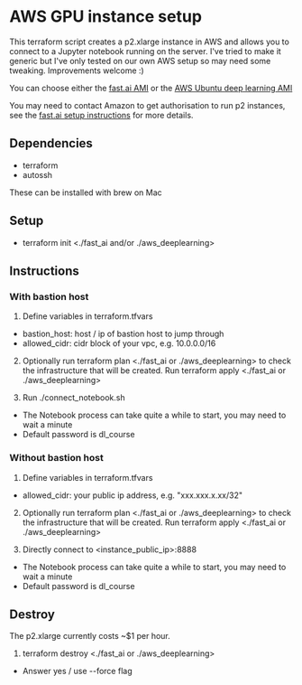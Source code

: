 # AWS GPU instance setup

This terraform script creates a p2.xlarge instance in AWS and allows you to connect to a Jupyter notebook running on the server. I've tried to make it generic but I've only tested on our own AWS setup so may need some tweaking. Improvements welcome :)

You can choose either the [fast.ai AMI](http://fast.ai) or the [AWS Ubuntu deep learning AMI](https://aws.amazon.com/marketplace/pp/B06VSPXKDX)

You may need to contact Amazon to get authorisation to run p2 instances, see the [fast.ai setup instructions](http://course.fast.ai/lessons/aws.html) for more details.

## Dependencies

- terraform
- autossh

These can be installed with brew on Mac

## Setup

- terraform init <./fast_ai and/or ./aws_deeplearning>

## Instructions

### With bastion host
1. Define variables in terraform.tfvars
  - bastion_host: host / ip of bastion host to jump through
  - allowed_cidr: cidr block of your vpc, e.g. 10.0.0.0/16 

2. Optionally run terraform plan <./fast_ai or ./aws_deeplearning> to check the infrastructure that will be created. Run terraform apply <./fast_ai or ./aws_deeplearning>

3. Run ./connect_notebook.sh
  - The Notebook process can take quite a while to start, you may need to wait a minute
  - Default password is dl_course

### Without bastion host

1. Define variables in terraform.tfvars
  - allowed_cidr: your public ip address, e.g. "xxx.xxx.x.xx/32"

2. Optionally run terraform plan <./fast_ai or ./aws_deeplearning> to check the infrastructure that will be created. Run terraform apply <./fast_ai or ./aws_deeplearning>

3. Directly connect to <instance_public_ip>:8888
  - The Notebook process can take quite a while to start, you may need to wait a minute
  - Default password is dl_course

## Destroy
The p2.xlarge currently costs ~$1 per hour. 

1. terraform destroy <./fast_ai or ./aws_deeplearning>
  - Answer yes / use --force flag
